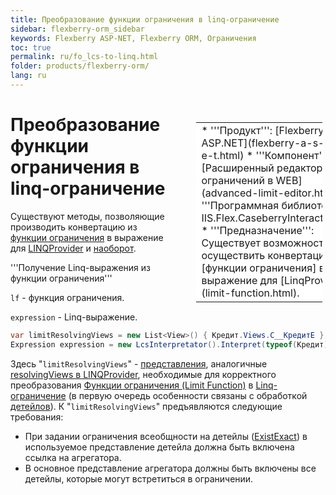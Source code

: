 ```yaml
---
title: Преобразование функции ограничения в linq-ограничение
sidebar: flexberry-orm_sidebar
keywords: Flexberry ASP-NET, Flexberry ORM, Ограничения
toc: true
permalink: ru/fo_lcs-to-linq.html
folder: products/flexberry-orm/
lang: ru
---
```


<div style="margin:5px; padding-left:28px; float:right; width:40%; outline:1px solid white;">
<br>
<table border="0" width="100%" bgcolor="#6495ED">
<tbody><tr><td bgcolor="#FFFFFF">
* '''Продукт''': [Flexberry ASP.NET](flexberry-a-s-p-n-e-t.html)
* '''Компонент''': [Расширенный редактор ограничений в WEB](advanced-limit-editor.html)
* '''Программная библиотека''': IIS.Flex.CaseberryInteraction.dll
* '''Предназначение''': Существует возможность осуществить конвертацию [функции ограничения] в выражение для [LinqProvider](limit-function.html).
</td>
</tr></tbody></table></a>
</div>

# Преобразование функции ограничения в linq-ограничение
Существуют методы, позволяющие производить конвертацию из [функции ограничения](limit-function.html) в выражение для [LINQProvider](l-i-n-q-provider.html) и [наоборот](limitation.html).

'''Получение Linq-выражения из функции ограничения'''

`lf` - функция ограничения.

`expression` - Linq-выражение.
```cs
var limitResolvingViews = new List<View>() { Кредит.Views.C__КредитE }; 
Expression expression = new LcsInterpretator().Interpret(typeof(Кредит), lf, "x", limitResolvingViews);
```

Здесь "`limitResolvingViews`" - [представления](view-definition.html), аналогичные [resolvingViews в LINQProvider](l-i-n-q-provider.html), необходимые для корректного преобразования [Функции ограничения (Limit Function)](limit-function.html) в [Linq-ограничение](l-i-n-q-provider.html) (в первую очередь особенности связаны с обработкой [детейлов](detail-associations-and-their-properties.html)). К "`limitResolvingViews`" предъявляются следующие требования:
* При задании ограничения всеобщности на детейлы ([ExistExact](exist--exist-exact--exist-all--exist-all-exact.html)) в используемое представление детейла должна быть включена ссылка на агрегатора.
* В основное представление агрегатора должны быть включены все детейлы, которые могут встретиться в ограничении.
